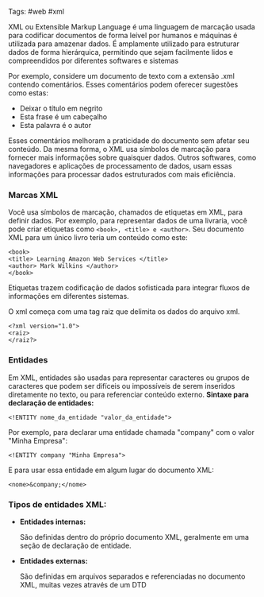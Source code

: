 Tags: #web #xml

XML ou Extensible Markup Language é uma linguagem de marcação usada para codificar documentos de forma leível por humanos e máquinas é utilizada para amazenar dados. 
É amplamente utilizado para estruturar dados de forma hierárquica, permitindo que sejam facilmente lidos e compreendidos por diferentes softwares e sistemas

Por exemplo, considere um documento de texto com a extensão .xml contendo comentários. Esses comentários podem oferecer sugestões como estas:

- Deixar o título em negrito
- Esta frase é um cabeçalho
- Esta palavra é o autor

Esses comentários melhoram a praticidade do documento sem afetar seu conteúdo. Da mesma forma, o XML usa símbolos de marcação para fornecer mais informações sobre quaisquer dados. Outros softwares, como navegadores e aplicações de processamento de dados, usam essas informações para processar dados estruturados com mais eficiência.

### **Marcas XML**

Você usa símbolos de marcação, chamados de etiquetas em XML, para definir dados. Por exemplo, para representar dados de uma livraria, você pode criar etiquetas como ```<book>, <title> e <author>```. Seu documento XML para um único livro teria um conteúdo como este:
```
<book>
<title> Learning Amazon Web Services </title>
<author> Mark Wilkins </author>
</book>
```
Etiquetas trazem codificação de dados sofisticada para integrar fluxos de informações em diferentes sistemas.

O xml começa com uma tag raiz que delimita os dados do arquivo xml.
```
<?xml version="1.0">
<raiz>
</raiz?>
```
### Entidades
Em XML, entidades são usadas para representar caracteres ou grupos de caracteres que podem ser difíceis ou impossíveis de serem inseridos diretamente no texto, ou para referenciar conteúdo externo.
**Sintaxe para declaração de entidades:**
```
<!ENTITY nome_da_entidade "valor_da_entidade">
```

Por exemplo, para declarar uma entidade chamada "company" com o valor "Minha Empresa":
```
<!ENTITY company "Minha Empresa">
```

E para usar essa entidade em algum lugar do documento XML:
```
<nome>&company;</nome>
```

### Tipos de entidades XML:

- **Entidades internas:**
    
    São definidas dentro do próprio documento XML, geralmente em uma seção de declaração de entidade.
    
- **Entidades externas:**
    
    São definidas em arquivos separados e referenciadas no documento XML, muitas vezes através de um DTD

